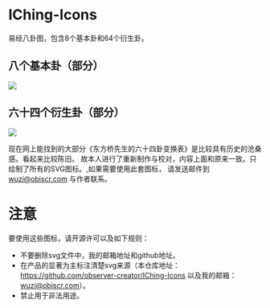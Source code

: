 # IChing-Icons

易经八卦图，包含8个基本卦和64个衍生卦。

## 八个基本卦（部分）

![](https://obiscr.oss-cn-hongkong.aliyuncs.com/res/yi-jing/gitee/8_e.png?versionId=CAEQUBiBgID4mfHPzBciIGVlZjExYjQ1ODJkNDQ3ZGE5ODljZDViNDUzMjU5M2Ex)

## 六十四个衍生卦（部分）

![](https://obiscr.oss-cn-hongkong.aliyuncs.com/res/yi-jing/gitee/64_e.png?versionId=CAEQUBiBgID9m_HPzBciIDVjMmM2MmU0MWUyZjRjMTNhMGVkMTMzNDBhM2NhYmE0)

现在网上能找到的大部分《东方桥先生的六十四卦变换表》是比较具有历史的沧桑感。看起来比较陈旧。
故本人进行了重新制作与校对，内容上面和原来一致。只绘制了所有的SVG图标。,如果需要使用此套图标，
请发送邮件到 wuzi@obiscr.com 与作者联系。

# 注意

要使用这些图标，请开源许可以及如下规则：
+ 不要删除svg文件中，我的邮箱地址和github地址。
+ 在产品的显著为主标注清楚svg来源（本仓库地址：https://github.com/observer-creator/IChing-Icons 以及我的邮箱：wuzi@obiscr.com）。
+ 禁止用于非法用途。
